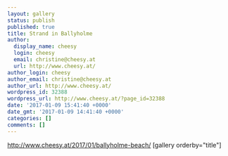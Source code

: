 ```yaml
---
layout: gallery
status: publish
published: true
title: Strand in Ballyholme
author:
  display_name: cheesy
  login: cheesy
  email: christine@cheesy.at
  url: http://www.cheesy.at/
author_login: cheesy
author_email: christine@cheesy.at
author_url: http://www.cheesy.at/
wordpress_id: 32388
wordpress_url: http://www.cheesy.at/?page_id=32388
date: '2017-01-09 15:41:40 +0000'
date_gmt: '2017-01-09 14:41:40 +0000'
categories: []
comments: []
---
```

http://www.cheesy.at/2017/01/ballyholme-beach/
[gallery orderby="title"]
